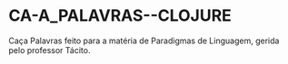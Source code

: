 # CA-A_PALAVRAS--CLOJURE
Caça Palavras feito para a matéria de Paradigmas de Linguagem, gerida pelo professor Tácito.
